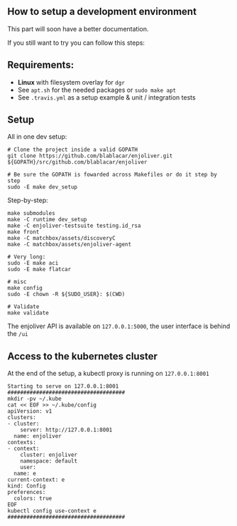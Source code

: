 ## How to setup a development environment

This part will soon have a better documentation.

If you still want to try you can follow this steps:

## Requirements:

* **Linux** with filesystem overlay for `dgr`
* See `apt.sh` for the needed packages or `sudo make apt`
* See `.travis.yml` as a setup example & unit / integration tests

## Setup
All in one dev setup:

    # Clone the project inside a valid GOPATH
    git clone https://github.com/blablacar/enjoliver.git ${GOPATH}/src/github.com/blablacar/enjoliver

    # Be sure the GOPATH is fowarded across Makefiles or do it step by step
    sudo -E make dev_setup

Step-by-step:

    make submodules
    make -C runtime dev_setup
    make -C enjoliver-testsuite testing.id_rsa
    make front
    make -C matchbox/assets/discoveryC
    make -C matchbox/assets/enjoliver-agent

    # Very long:
    sudo -E make aci
    sudo -E make flatcar

    # misc
    make config
    sudo -E chown -R ${SUDO_USER}: $(CWD)

    # Validate
    make validate

The enjoliver API is available on `127.0.0.1:5000`, the user interface is behind the `/ui`


## Access to the kubernetes cluster
At the end of the setup, a kubectl proxy is running on `127.0.0.1:8001`


    Starting to serve on 127.0.0.1:8001
    #####################################
    mkdir -pv ~/.kube
    cat << EOF >> ~/.kube/config
    apiVersion: v1
    clusters:
    - cluster:
        server: http://127.0.0.1:8001
      name: enjoliver
    contexts:
    - context:
        cluster: enjoliver
        namespace: default
        user:
      name: e
    current-context: e
    kind: Config
    preferences:
      colors: true
    EOF
    kubectl config use-context e
    #####################################


